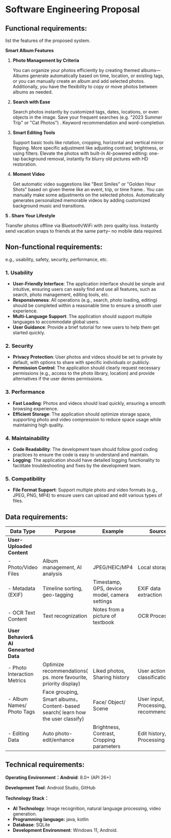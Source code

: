 # Software Engineering Proposal

## Functional requirements:

list the features of the proposed system.

**Smart Album Features**

1. **Photo Management by Criteria**
    
    You can organize your photos efficiently by creating themed albums— Albums generate automatically based on time, location, or existing tags, or you can manually create an album and add selected photos. Additionally, you have the flexibility to copy or move photos between albums as needed.
    
2. **Search with Ease**
    
    Search photos instantly by customized tags, dates, locations, or even objects in the image. Save your frequent searches (e.g. "2023 Summer Trip" or "Cat Photos") . Keyword recommendation and word-completion. 
    
3. **Smart Editing Tools**
    
    Support basic tools like rotation, cropping, horizontal and vertical mirror flipping. More specific adjustment like adjusting contrast, brightness, or using filters. Elevate the photos with built-in AI-powered editing: one-tap background removal, instantly fix blurry old pictures with HD restoration.
    
4. **Moment Video**
    
    Get automatic video suggestions like "Best Smiles" or "Golden Hour Shots" based on given theme like an event, trip, or time frame.. You can manually make some adjustments on the selected photos. Automatically generates  personalized memorable videos by adding customized background music and transitions.
    

  **5 . Share Your Lifestyle** 

Transfer photos offline via Bluetooth/WiFi with zero quality loss. Instantly send vacation snaps to friends at the same party– no mobile data required.

## Non-functional requirements:

e.g., usability, safety, security, performance, etc.

### 1. **Usability**

- **User-Friendly Interface**: The application interface should be simple and intuitive, ensuring users can easily find and use all features, such as search, photo management, editing tools, etc.
- **Responsiveness**: All operations (e.g., search, photo loading, editing) should be completed within a reasonable time to ensure a smooth user experience.
- **Multi-Language Support**: The application should support multiple languages to accommodate global users.
- **User Guidance**: Provide a brief tutorial for new users to help them get started quickly.

### 2. **Security**

- **Privacy Protection**: User photos and videos should be set to private by default, with options to share with specific individuals or publicly.
- **Permission Control**: The application should clearly request necessary permissions (e.g., access to the photo library, location) and provide alternatives if the user denies permissions.

### 3. **Performance**

- **Fast Loading**: Photos and videos should load quickly, ensuring a smooth browsing experience.
- **Efficient Storage**: The application should optimize storage space, supporting photo and video compression to reduce space usage while maintaining high quality.

### 4. **Maintainability**

- **Code Readability**: The development team should follow good coding practices to ensure the code is easy to understand and maintain.
- **Logging**: The application should have detailed logging functionality to facilitate troubleshooting and fixes by the development team.

### 5. **Compatibility**

- **File Format Support**: Support multiple photo and video formats (e.g., JPEG, PNG, MP4) to ensure users can upload and edit various types of files.

## Data requirements:

| **Data Type** | **Purpose** | **Example** | **Source** |
| --- | --- | --- | --- |
| **User-Uploaded Content** |  |  |  |
| - Photo/Video Files | Album management,               AI analysis | JPEG/HEIC/MP4 | Local storage |
| - Metadata (EXIF) | Timeline sorting, geo-tagging | Timestamp, GPS, device model, camera settings | EXIF data extraction |
| - OCR Text Content | Text recognization | Notes from a picture of textbook | OCR Processing |
| **User Behavior&                      AI Genearted Data** |  |  |  |
| - Photo Interaction Metrics | Optimize recommendations( ps. more favourite, priority display) | Liked photos, Sharing history | User actions, AI classification |
| - Album Names/ Photo Tags | Face grouping, Smart albums，Content-based search( learn how the user classify) | Face/ Object/ Scene | User input, AI Processing, AI recommendation |
| - Editing Data | Auto photo-edit/enhance | Brightness, Contrast, Cropping parameters | Edit history, AI Processing |

## Technical requirements:

**Operating Environment：Android**: 8.0+ (API 26+)

**Development Tool**: Android Studio, GitHub

**Technology Stack：**

- **AI Technology**: Image recognition, natural language processing, video generation.
- **Programming language:** java, kotlin
- **Database**: SQLite
- **Development Environment**: Windows 11, Android.